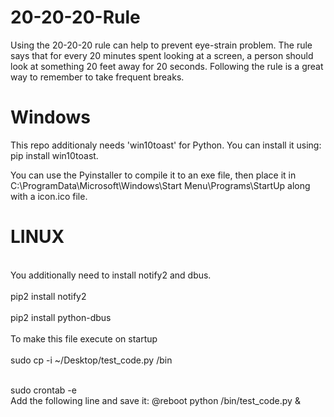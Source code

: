 # 20-20-20-Rule
Using the 20-20-20 rule can help to prevent eye-strain problem. The rule says that for every 20 minutes spent looking at a screen, a person should look at something 20 feet away for 20 seconds. Following the rule is a great way to remember to take frequent breaks.

<h1>Windows</h1>
This repo additionaly needs 'win10toast' for Python.
You can install it using: pip install win10toast.

You can use the Pyinstaller to compile it to an exe file, then place it in C:\ProgramData\Microsoft\Windows\Start Menu\Programs\StartUp along with a icon.ico file.



<h1>LINUX</h1>

  <br>You additionally need to install notify2 and dbus.</br>
  <br>pip2 install notify2</br>
  <br>pip2 install python-dbus</br>
  <br>To make this file execute on startup</br>
  <br>sudo cp -i ~/Desktop/test_code.py /bin</br>

  <br>sudo crontab -e</br>
Add the following line and save it:
@reboot python /bin/test_code.py &
    


